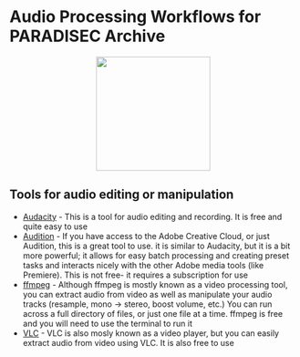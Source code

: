 # Audio Processing Workflows for PARADISEC Archive


<p align="center">
  <img height="200" src="images/rev-rev-vox.gif">
</p>

## Tools for audio editing or manipulation

* [Audacity](https://www.audacityteam.org/download/) - This is a tool for audio editing and recording. It is free and quite easy to use
* [Audition](https://www.adobe.com/au/products/audition.html) - If you have access to the Adobe Creative Cloud, or just Audition, this is a great tool to use. it is similar to Audacity, but it is a bit more powerful; it allows for easy batch processing and creating preset tasks and interacts nicely with the other Adobe media tools (like Premiere). This is not free- it requires a subscription for use
* [ffmpeg](http://ffmpeg.org/) - Although ffmpeg is mostly known as a video processing tool, you can extract audio from video as well as manipulate your audio tracks (resample, mono -> stereo, boost volume, etc.) You can run across a full directory of files, or just one file at a time. ffmpeg is free and you will need to use the terminal to run it
* [VLC](https://www.videolan.org/) - VLC is also mosly known as a video player, but you can easily extract audio from video using VLC. It is also free to use
